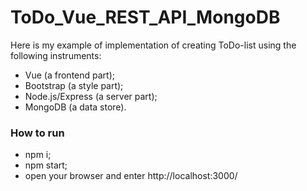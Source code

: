 # ToDo_Vue_REST_API_MongoDB

Here is my example of implementation of creating ToDo-list using the following instruments:
- Vue (a frontend part);
- Bootstrap (a style part);
- Node.js/Express (a server part);
- MongoDB (a data store).

### How to run

- npm i;
- npm start;
- open your browser and enter http://localhost:3000/
